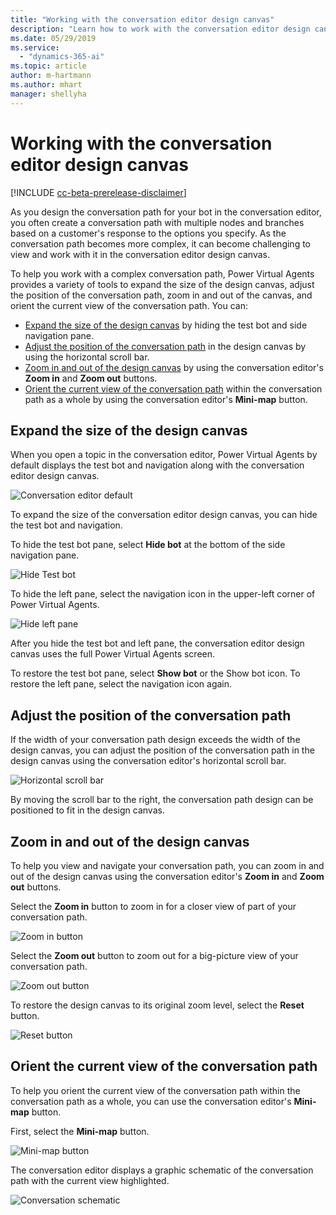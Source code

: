 ```yaml
---
title: "Working with the conversation editor design canvas"
description: "Learn how to work with the conversation editor design canvas."
ms.date: 05/29/2019
ms.service:
  - "dynamics-365-ai"
ms.topic: article
author: m-hartmann
ms.author: mhart
manager: shellyha
---
```


# Working with the conversation editor design canvas

[!INCLUDE [cc-beta-prerelease-disclaimer](includes/cc-beta-prerelease-disclaimer.md)]

As you design the conversation path for your bot in the conversation editor, you often create a conversation path with multiple nodes and branches based on a customer's response to the options you specify. As the conversation path becomes more complex, it can become challenging to view and work with it in the conversation editor design canvas.

To help you work with a complex conversation path, Power Virtual Agents provides a variety of tools to expand the size of the design canvas, adjust the position of the conversation path, zoom in and out of the canvas, and orient the current view of the conversation path. You can:

* [Expand the size of the design canvas](#expand-the-size-of-the-design-canvas) by hiding the test bot and side navigation pane.
* [Adjust the position of the conversation path](#adjust-the-position-of-the-conversation-path) in the design canvas by using the horizontal scroll bar.
* [Zoom in and out of the design canvas](#zoom-in-and-out-of-the-design-canvas) by using the conversation editor's **Zoom in** and **Zoom out** buttons.
* [Orient the current view of the conversation path](#orient-the-current-view-of-the-conversation-path) within the conversation path as a whole by using the conversation editor's **Mini-map** button.

## Expand the size of the design canvas

When you open a topic in the conversation editor, Power Virtual Agents by default displays the test bot and navigation along with the conversation editor design canvas.

![Conversation editor default](media/conversation-editor-default.png)

To expand the size of the conversation editor design canvas, you can hide the test bot and navigation.

To hide the test bot pane, select **Hide bot** at the bottom of the side navigation pane.

![Hide Test bot](media/hide-test-va.png)

To hide the left pane, select the navigation icon in the upper-left corner of Power Virtual Agents.

![Hide left pane](media/expand-canvas-nav.png)

After you hide the test bot and left pane, the conversation editor design canvas uses the full Power Virtual Agents screen.

To restore the test bot pane, select **Show bot** or the Show bot icon. To restore the left pane, select the navigation icon again.

## Adjust the position of the conversation path

If the width of your conversation path design exceeds the width of the design canvas, you can adjust the position of the conversation path in the design canvas using the conversation editor's horizontal scroll bar.

![Horizontal scroll bar](media/horizontal-scroll-bar.png)

By moving the scroll bar to the right, the conversation path design can be positioned to fit in the design canvas.

## Zoom in and out of the design canvas

To help you view and navigate your conversation path, you can zoom in and out of the design canvas using the conversation editor's **Zoom in** and **Zoom out** buttons.

Select the **Zoom in** button to zoom in for a closer view of part of your conversation path.

![Zoom in button](media/zoom-in.png)

Select the **Zoom out** button to zoom out for a big-picture view of your conversation path.

![Zoom out button](media/zoom-out.png)

To restore the design canvas to its original zoom level, select the **Reset** button.

![Reset button](media/reset.png)

## Orient the current view of the conversation path

To help you orient the current view of the conversation path within the conversation path as a whole, you can use the conversation editor's **Mini-map** button.

First, select the **Mini-map** button.

![Mini-map button](media/mini-map-button.png)

The conversation editor displays a graphic schematic of the conversation path with the current view highlighted.

![Conversation schematic](media/conversation-schematic.png)
